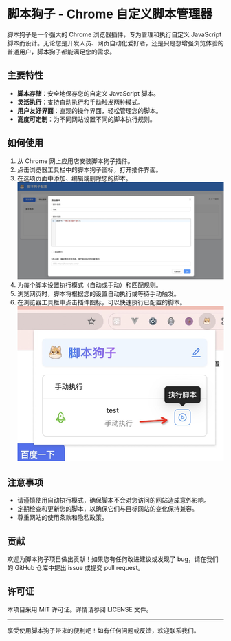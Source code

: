 # 脚本狗子 - Chrome 自定义脚本管理器

脚本狗子是一个强大的 Chrome 浏览器插件，专为管理和执行自定义 JavaScript 脚本而设计。无论您是开发人员、网页自动化爱好者，还是只是想增强浏览体验的普通用户，脚本狗子都能满足您的需求。

## 主要特性

- **脚本存储**：安全地保存您的自定义 JavaScript 脚本。
- **灵活执行**：支持自动执行和手动触发两种模式。
- **用户友好界面**：直观的操作界面，轻松管理您的脚本。
- **高度可定制**：为不同网站设置不同的脚本执行规则。

## 如何使用

1. 从 Chrome 网上应用店安装脚本狗子插件。
2. 点击浏览器工具栏中的脚本狗子图标，打开插件界面。
3. 在选项页面中添加、编辑或删除您的脚本。
![选项页面预览](public/demos/options.jpg)
4. 为每个脚本设置执行模式（自动或手动）和匹配规则。
5. 浏览网页时，脚本将根据您的设置自动执行或等待手动触发。
6. 在浏览器工具栏中点击插件图标，可以快速执行已配置的脚本。
![运行界面预览](public/demos/run.jpg)

## 注意事项

- 请谨慎使用自动执行模式，确保脚本不会对您访问的网站造成意外影响。
- 定期检查和更新您的脚本，以确保它们与目标网站的变化保持兼容。
- 尊重网站的使用条款和隐私政策。

## 贡献

欢迎为脚本狗子项目做出贡献！如果您有任何改进建议或发现了 bug，请在我们的 GitHub 仓库中提出 issue 或提交 pull request。

## 许可证

本项目采用 MIT 许可证。详情请参阅 LICENSE 文件。

---

享受使用脚本狗子带来的便利吧！如有任何问题或反馈，欢迎联系我们。